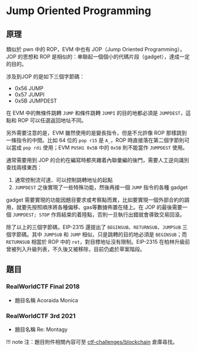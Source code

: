 # Jump Oriented Programming

## 原理

類似於 pwn 中的 ROP，EVM 中也有 JOP（Jump Oriented Programming）。JOP 的思想和 ROP 是相似的：串聯起一個個小的代碼片段（gadget），達成一定的目的。

涉及到JOP 的是如下三個字節碼：

- 0x56 JUMP
- 0x57 JUMPI
- 0x5B JUMPDEST

在 EVM 中的無條件跳轉 `JUMP` 和條件跳轉 `JUMPI` 的目的地都必須是 `JUMPDEST`，這點和 ROP 可以任選返回地址不同。

另外需要注意的是，EVM 雖然使用的是變長指令，但是不允許像 ROP 那樣跳到一條指令的中間。比如 64 位的 `pop r15` 是 `A_`，ROP 時直接落在第二個字節則可以當成 `pop rdi` 使用；EVM `PUSH1 0x5B` 中的 `0x5B` 則不能當作 `JUMPDEST` 使用。

通常需要用到 JOP 的合約在編寫時都夾雜着內聯彙編的後門，需要人工逆向識別查找兩樣東西：

1. 通常控制流可達、可以控制跳轉地址的起點
1. `JUMPDEST` 之後實現了一些特殊功能，然後再接一個 `JUMP` 指令的各種 gadget

gadget 需要實現的功能因題目要求或考察點而異，比如要實現一個外部合約的調用，就要先按照順序將各種偏移、gas等數據佈置在棧上。在 JOP 的最後需要一個 `JUMPDEST; STOP` 作爲結束的着陸點，否則一旦執行出錯就會導致交易回滾。

除了以上的三個字節碼，EIP-2315 還提出了 `BEGINSUB`、`RETURNSUB`、`JUMPSUB` 三個字節碼。其中 `JUMPSUB` 和 `JUMP` 相似，只是跳轉的目的地必須是 `BEGINSUB`；而 `RETURNSUB` 相當於 ROP 中的 `ret`，對目標地址沒有限制。EIP-2315 在柏林升級前曾被列入升級列表，不久後又被移除，目前仍處於草案階段。

## 題目

### RealWorldCTF Final 2018
- 題目名稱 Acoraida Monica

### RealWorldCTF 3rd 2021
- 題目名稱 Re: Montagy

!!! note
    注：題目附件相關內容可至 [ctf-challenges/blockchain](https://github.com/ctf-wiki/ctf-challenges/tree/master/blockchain) 倉庫尋找。
